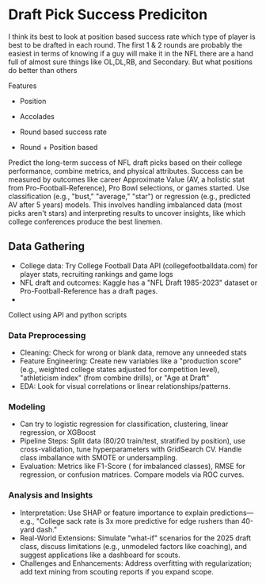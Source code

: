 # Draft Pick Success Prediciton

I think its best to look at position based success rate which type of player is best to be drafted in each round. The first 1 & 2 rounds are probably the easiest in terms of knowing if a guy will make it in the NFL there are a hand full of almost sure things like OL,DL,RB, and Secondary. But what positions do better than others  

Features
- Position
- Accolades

- Round based success rate
- Round + Position based

Predict the long-term success of NFL draft picks based on their college performance, combine metrics, and physical attributes. Success can be measured by outcomes like career Approximate Value (AV, a holistic stat from Pro-Football-Reference), Pro Bowl selections, or games started. Use classification (e.g., "bust," "average," "star") or regression (e.g., predicted AV after 5 years) models. This involves handling imbalanced data (most picks aren't stars) and interpreting results to uncover insights, like which college conferences produce the best linemen.

## Data Gathering
- College data: Try College Football Data API (collegefootballdata.com) for player stats, recruiting rankings and game logs
- NFL draft and outcomes: Kaggle has a "NFL Draft 1985-2023" dataset or Pro-Football-Reference has a draft pages.
- 
Collect using API and python scripts

### Data Preprocessing
- Cleaning: Check for wrong or blank data, remove any unneeded stats
- Feature Engineering: Create new variables like a "production score"(e.g., weighted college states adjusted for competition level), "athleticism index" (from combine drills), or "Age at Draft"
- EDA: Look for visual correlations or linear relationships/patterns.

### Modeling
- Can try to logistic regression for classification, clustering, linear regression, or XGBoost
- Pipeline Steps: Split data (80/20 train/test, stratified by position), use cross-validation, tune hyperparameters with GridSearch CV. Handle class imballance with SMOTE or undersampling.
- Evaluation: Metrics like F1-Score ( for imbalanced classes), RMSE for regression, or confusion matrices. Compare models via ROC curves.

### Analysis and Insights
- Interpretation: Use SHAP or feature importance to explain predictions—e.g., "College sack rate is 3x more predictive for edge rushers than 40-yard dash."
- Real-World Extensions: Simulate "what-if" scenarios for the 2025 draft class, discuss limitations (e.g., unmodeled factors like coaching), and suggest applications like a dashboard for scouts.
- Challenges and Enhancements: Address overfitting with regularization; add text mining from scouting reports if you expand scope.


